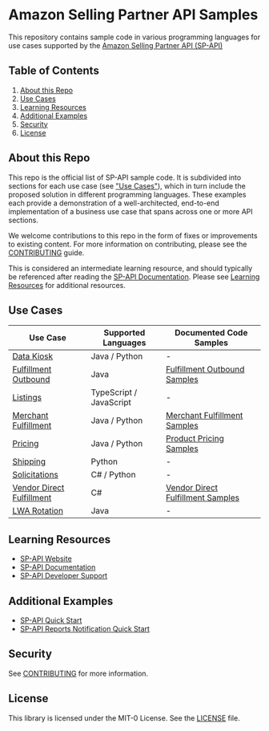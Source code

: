 # Amazon Selling Partner API Samples

This repository contains sample code in various programming languages for use cases supported by the [Amazon Selling Partner API (SP-API)](https://developer-docs.amazon.com/sp-api/)

## Table of Contents
1. [About this Repo](#about)
2. [Use Cases](#use-cases)
3. [Learning Resources](#learning)
4. [Additional Examples](#additional-examples)
5. [Security](#security)
6. [License](#license)

## About this Repo <a name="about"></a>
This repo is the official list of SP-API sample code. It is subdivided into sections for each use case (see ["Use Cases"](#use-cases)), which in turn include the proposed solution in different programming languages.
These examples each provide a demonstration of a well-architected, end-to-end implementation of a business use case that spans across one or more API sections. 

We welcome contributions to this repo in the form of fixes or improvements to existing content. For more information on contributing, please see the [CONTRIBUTING](CONTRIBUTING.md) guide.

This is considered an intermediate learning resource, and should typically be referenced after reading the [SP-API Documentation](https://developer-docs.amazon.com/sp-api). Please see [Learning Resources](#learning) for additional resources.

## Use Cases <a name="use-cases"></a>
| Use Case                                                         | Supported Languages      | Documented Code Samples                                                                                                   |
|------------------------------------------------------------------|--------------------------|---------------------------------------------------------------------------------------------------------------------------|
| [Data Kiosk](use-cases/data-kiosk)                               | Java / Python            | -                                                                                                                         |
| [Fulfillment Outbound](use-cases/fulfillment-outbound)           | Java                     | [Fulfillment Outbound Samples](https://developer-docs.amazon.com/sp-api/docs/code-samples#fulfillment-outbound)           |
| [Listings](use-cases/listings)                                   | TypeScript / JavaScript  | -                                                                                                                         |
| [Merchant Fulfillment](use-cases/merchant-fulfillment)           | Java / Python            | [Merchant Fulfillment Samples](https://developer-docs.amazon.com/sp-api/docs/code-samples#merchant-fulfillment-network)   |
| [Pricing](use-cases/pricing)                                     | Java / Python            | [Product Pricing Samples](https://developer-docs.amazon.com/sp-api/docs/code-samples#product-pricing-api-v0)              |
| [Shipping](use-cases/shipping-v2)                                | Python                   | -                                                                                                                         |
| [Solicitations](use-cases/solicitations)                         | C# / Python              | -                                                                                                                         |
| [Vendor Direct Fulfillment](use-cases/vendor-direct-fulfillment) | C#                       | [Vendor Direct Fulfillment Samples](https://developer-docs.amazon.com/sp-api/docs/code-samples#vendor-direct-fulfillment) |
| [LWA Rotation](use-cases/lwa-rotation)                           | Java                     | -                                                                                                                         |

## Learning Resources <a name="learning"></a>
* [SP-API Website](https://developer.amazonservices.com)
* [SP-API Documentation](https://developer-docs.amazon.com/sp-api)
* [SP-API Developer Support](https://developer.amazonservices.com/support)

## Additional Examples <a name="additional-examples"></a>
* [SP-API Quick Start](https://aws.amazon.com/solutions/implementations/selling-partner-api/)
* [SP-API Reports Notification Quick Start](https://aws.amazon.com/quickstart/architecture/amazon-selling-partner-api-reports-notifications/)

## Security <a name="security"></a>

See [CONTRIBUTING](CONTRIBUTING.md) for more information.

## License <a name="license"></a>

This library is licensed under the MIT-0 License. See the [LICENSE](LICENSE) file.

